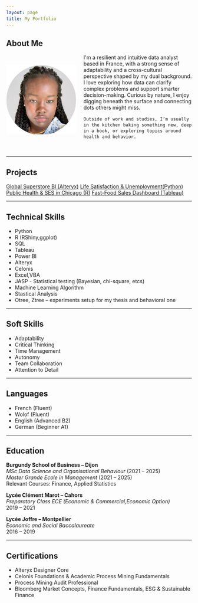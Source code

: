 ```yaml
---
layout: page
title: My Portfolio
---
```

## About Me  
    
<div style="display: flex; align-items: center; gap: 20px; margin-bottom: 2rem;">
  <img src="/assets/img/Profile.jpg" alt="Profile picture" width="190"/>
  <div>
    I'm a resilient and intuitive data analyst based in France, with a strong sense of adaptability and a cross-cultural perspective shaped by my dual background.  
    I love exploring how data can clarify complex problems and support smarter decision-making. Curious by nature, I enjoy digging beneath the surface and connecting dots others might miss.  

    Outside of work and studies, I’m usually in the kitchen baking something new, deep in a book, or exploring topics around health and behavior.
  </div>
</div>

---

## Projects

[Global Superstore BI (Alteryx)](/projects/GlobalSuperstoreBI.md)
[Life Satisfaction & Unemployment(Python)](/projects/LifeSatisfaction&WorkStress.md)
[Public Health & SES in Chicago (R)](/projects/PublicHealth&SocioeconomicAnalysisinChicago.md)
[Fast-Food Sales Dashboard (Tableau)](/projects/fast-food-sales.md)

---

## Technical Skills

- Python
- R (RShiny,ggplot)
- SQL
- Tableau
- Power BI
- Alteryx
- Celonis
- Excel,VBA
- JASP - Statistical testing (Bayesian, chi-square, etcs)
- Machine Learning Algorithm
- Stastical Analysis
- Otree, Ztree – experiments setup for my thesis and behavioral one

---

## Soft Skills

- Adaptability  
- Critical Thinking  
- Time Management  
- Autonomy  
- Team Collaboration  
- Attention to Detail  

---

## Languages

- French (Fluent)  
- Wolof (Fluent)  
- English (Advanced B2)  
- German (Beginner A1)

---

## Education

**Burgundy School of Business – Dijon**  
*MSc Data Science and Organisational Behaviour* (2021 – 2025)  
*Master Grande Ecole in Management* (2021 – 2025)  
Relevant Courses: Finance, Applied Statistics

**Lycée Clément Marot – Cahors**  
*Preparatory Class ECE (Economic & Commercial,Economic Option)*  
2019 – 2021

**Lycée Joffre – Montpellier**  
*Economic and Social Baccalaureate*  
2016 – 2019

---

## Certifications
- Alteryx Designer Core 
- Celonis Foundations & Academic Process Mining Fundamentals
- Process Mining Audit Professional
- Bloomberg Market Concepts, Finance Fundamentals, ESG & Sustainable Finance


